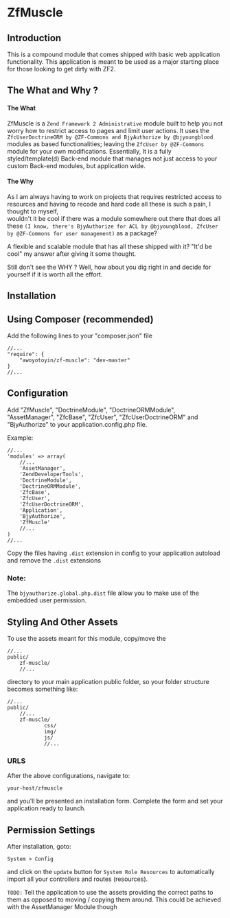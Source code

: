 ZfMuscle
=======================

Introduction
------------
This is a compound module that comes shipped with basic web application functionality.
This application is meant to be used as a major starting place for those
looking to get dirty with ZF2.


The What and Why ?
------------
#### The What
ZfMuscle is a ```Zend Framework 2 Administrative``` module built to help you not worry how to restrict access to pages and limit user actions.
It uses the ```ZfcUserDoctrineORM by @ZF-Commons and BjyAuthorize by @bjyoungblood``` modules as based functionalities; leaving the ```ZfcUser by @ZF-Commons``` module for your own modifications.
Essentially, It is a fully styled/template(d) Back-end module that manages not just access to your custom Back-end modules, but application wide.

#### The Why
As I am always having to work on projects that requires restricted access to resources and having to recode and hard code all these is such a pain, I thought to myself,  
wouldn't it be cool if there was a module somewhere out there that does all these ```(I know, there's BjyAuthorize for ACL by @bjyoungblood, ZfcUser by @ZF-Commons for user management)``` as a package?

A flexible and scalable module that has all these shipped with it? "It'd be cool" my answer after giving it some thought.

Still don't see the WHY ? Well, how about you dig right in and decide for yourself if it is worth all the effort.



Installation
------------

Using Composer (recommended)
----------------------------
Add the following lines to your "composer.json" file

```
//...
"require": {
    "awoyotoyin/zf-muscle": "dev-master"
}
//...
```


Configuration
-------------
Add "ZfMuscle", "DoctrineModule", "DoctrineORMModule", "AssetManager", "ZfcBase", "ZfcUser", 
"ZfcUserDoctrineORM" and "BjyAuthorize" to your application.config.php file.

Example:
```
//...
'modules' => array(
    //...
    'AssetManager',
    'ZendDeveloperTools',
    'DoctrineModule',
    'DoctrineORMModule',
    'ZfcBase',
    'ZfcUser',
    'ZfcUserDoctrineORM',
    'Application',
    'BjyAuthorize',
    'ZfMuscle'
    //...
)
//...
```
Copy the files having ```.dist``` extension in config to your application autoload and remove the ```.dist``` extensions

### Note:
The ```bjyauthorize.global.php.dist``` file allow you to make use of the embedded user permission.


Styling And Other Assets
------------------------
To use the assets meant for this module,
copy/move the
```
//...
public/
    zf-muscle/
    //...
```

directory to your main application public folder, so your folder structure becomes something like:
```
//...
public/
    //...
    zf-muscle/
            css/
            img/
            js/
            //...
```

### URLS
After the above configurations, navigate to:
```
your-host/zfmuscle
```
and you'll be presented an installation form. Complete the form and set your application ready to launch.

Permission Settings
-------------------
After installation, goto:
```
System > Config
```
and click on the ```update``` button for ```System Role Resources``` to automatically import all your controllers and routes (resources).


```TODO:``` Tell the application to use the assets providing the correct paths to them as opposed to moving / copying them around. This could be achieved with the AssetManager Module though
